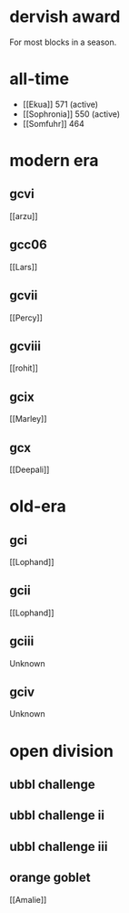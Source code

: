 # dervish award

For most blocks in a season.

# all-time

* [[Ekua]] 571 (active)
* [[Sophronia]] 550 (active)
* [[Somfuhr]] 464

# modern era

## gcvi

[[arzu]]

## gcc06

[[Lars]]

## gcvii

[[Percy]]

## gcviii

[[rohit]]

## gcix

[[Marley]]

## gcx

[[Deepali]]

# old-era

## gci

[[Lophand]]

## gcii

[[Lophand]]

## gciii

Unknown

## gciv

Unknown

# open division

## ubbl challenge

## ubbl challenge ii

## ubbl challenge iii

## orange goblet

[[Amalie]]